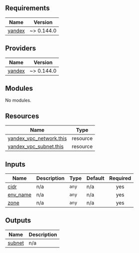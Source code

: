## Requirements

| Name | Version |
|------|---------|
| <a name="requirement_yandex"></a> [yandex](#requirement\_yandex) | ~> 0.144.0 |

## Providers

| Name | Version |
|------|---------|
| <a name="provider_yandex"></a> [yandex](#provider\_yandex) | ~> 0.144.0 |

## Modules

No modules.

## Resources

| Name | Type |
|------|------|
| [yandex_vpc_network.this](https://registry.terraform.io/providers/yandex-cloud/yandex/latest/docs/resources/vpc_network) | resource |
| [yandex_vpc_subnet.this](https://registry.terraform.io/providers/yandex-cloud/yandex/latest/docs/resources/vpc_subnet) | resource |

## Inputs

| Name | Description | Type | Default | Required |
|------|-------------|------|---------|:--------:|
| <a name="input_cidr"></a> [cidr](#input\_cidr) | n/a | `any` | n/a | yes |
| <a name="input_env_name"></a> [env\_name](#input\_env\_name) | n/a | `any` | n/a | yes |
| <a name="input_zone"></a> [zone](#input\_zone) | n/a | `any` | n/a | yes |

## Outputs

| Name | Description |
|------|-------------|
| <a name="output_subnet"></a> [subnet](#output\_subnet) | n/a |

